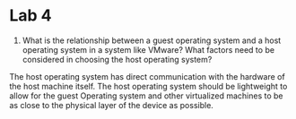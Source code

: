 # Lab 4

1. What is the relationship between a guest operating system and a host operating system in a system like VMware? What factors need to be considered in choosing the host operating system?

The host operating system has direct communication with the hardware of the host machine itself. The host operating system should be lightweight to allow for the guest Operating system and other virtualized machines to be as close to the physical layer of the device as possible. 